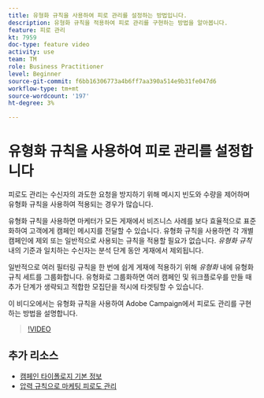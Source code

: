 ```yaml
---
title: 유형화 규칙을 사용하여 피로 관리를 설정하는 방법입니다.
description: 유형화 규칙을 적용하여 피로 관리를 구현하는 방법을 알아봅니다.
feature: 피로 관리
kt: 7959
doc-type: feature video
activity: use
team: TM
role: Business Practitioner
level: Beginner
source-git-commit: f6bb16306773a4b6ff7aa390a514e9b31fe047d6
workflow-type: tm+mt
source-wordcount: '197'
ht-degree: 3%

---
```



# 유형화 규칙을 사용하여 피로 관리를 설정합니다

피로도 관리는 수신자의 과도한 요청을 방지하기 위해 메시지 빈도와 수량을 제어하며 유형화 규칙을 사용하여 적용되는 경우가 많습니다.

유형화 규칙을 사용하면 마케터가 모든 게재에서 비즈니스 사례를 보다 효율적으로 표준화하여 고객에게 캠페인 메시지를 전달할 수 있습니다. 유형화 규칙을 사용하면 각 개별 캠페인에 제외 또는 일반적으로 사용되는 규칙을 적용할 필요가 없습니다. *유형화 규칙* 내의 기준과 일치하는 수신자는 분석 단계 동안 게재에서 제외됩니다.

일반적으로 여러 필터링 규칙을 한 번에 쉽게 게재에 적용하기 위해 *유형화* 내에 유형화 규칙 세트를 그룹화합니다. 유형화로 그룹화하면 여러 캠페인 및 워크플로우를 만들 때 추가 단계가 생략되고 적합한 모집단을 적시에 타겟팅할 수 있습니다.

이 비디오에서는 유형화 규칙을 사용하여 Adobe Campaign에서 피로도 관리를 구현하는 방법을 설명합니다.

>[!VIDEO](https://video.tv.adobe.com/v/25090?quality=12)

## 추가 리소스

* [캠페인 타이폴로지 기본 정보](https://experienceleague.adobe.com/docs/campaign-classic/using/orchestrating-campaigns/campaign-optimization/about-campaign-typologies.html?lang=en)
* [압력 규칙으로 마케팅 피로도 관리](https://experienceleague.adobe.com/docs/campaign-classic/using/orchestrating-campaigns/campaign-optimization/pressure-rules.html?lang=en)
